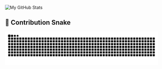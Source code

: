 ![My GitHub Stats](https://github-readme-stats.vercel.app/api?username=guruguruge&show_icons=true&count_private=true&hide=prs&theme=radical)
## 🐍 Contribution Snake
![snake gif](https://raw.githubusercontent.com/guruguruge/guruguruge/output/github-contribution-grid-snake.svg)



<!--
**guruguruge/guruguruge** is a ✨ _special_ ✨ repository because its `README.md` (this file) appears on your GitHub profile.

Here are some ideas to get you started:

- 🔭 I’m currently working on ...
- 🌱 I’m currently learning ...
- 👯 I’m looking to collaborate on ...
- 🤔 I’m looking for help with ...
- 💬 Ask me about ...
- 📫 How to reach me: ...
- 😄 Pronouns: ...
- ⚡ Fun fact: ...
-->
